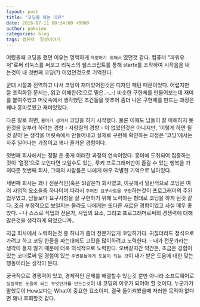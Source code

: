 ```yaml
---
layout: post
title: "코딩을 하는 이유"
date: 2016-07-11 00:34:00 +0900
author: poksion
categories: blog
tags: 컴퓨터  일상이야기
---
```


어렸을때 코딩을 했던 이유는 명백하게 ``자랑하기 위해서`` 였던것 같다. 컴퓨터 "파워유저"로써 리눅스를 써보고 리눅스의 쉘스크립트를 통해 startx를 조작하여 시작음을 내는것이 내 첫번째 코딩(?) 이었던것으로 기억한다.

군대 시절과 전역하고 나서 코딩이 재미있어진것은 디자인 패턴 때문이었다. 어렵지만 잘 조직화된 문서는, 읽고 이해한(것으로 믿은..-_-) 비슷한 구현체를 만들어보는데 재미를 붙여주었고 머릿속에서 생각했던 조건들을 맞추어 좀더 나은 구현체를 만드는 과정은 꽤나 흥미로웠고 재미있었다.

다른 말로 하면, ``흥미가 생겨서`` 코딩을 하기 시작했다. 물론 이때도 남들이 잘 이해하지 못한것을 일부러 하려는 경향 - 자랑질의 경향 - 이 없었던것은 아니지만, '이렇게 하면 될것 같아'는 생각을 머릿속에서 만들어내고 실제로 구현해 확인하는 과정은 '코딩'에서는 자주 일어나는 과정이고 꽤나 즐거운 경험이다.

첫번째 회사에서는 정말 운 좋게 이러한 과정의 연속이었다. 흥미에 도취되어 집중하는 것이 '열정'으로 보인다면 보일수도 있는, 루키 프로그래머만이 즐길 수 있는 행복을 가져다준 첫번째 회사, 그때의 사람들은 나에게 매우 각별한 기억으로 남아있다.

세번째 회사는 꽤나 전문적인(혹은 SI같은?) 회사였고, 이곳에서 일반적으로 코딩은 여러 사업적 요소들중 하나이며 따라서 ``주어진 요구사항을 구현``하는것이 프로그래머의 주된 업무였고, 남들보다 요구사항을 잘 구현하기 위해 노력하는 형태로 코딩을 하게 된것 같다. 조금 부정적으로 보일지는 몰라도 나에게는 또다른 새로운 경험이었고 사실 매우 좋았다. - 나 스스로 직업과 전문가, 사업의 요소, 그리고 프로그래머로써의 경쟁력에 대해 많은것을 생각하게 되었으니까..

지금 회사에서 노력하는것 중 하나가 좀더 전문가답게 코딩하기다. 귀찮더라도 정석으로 가려고 하고 코딩 한줄을 짜는대에도 고민을 많이하려고 노력한다. - 내가 전문가라는 생각이 들지 않기 때문에 더욱 의식적으로 노력한다. 오버같지간 약간은, 조금은 경험이 있는 코더로써 덜 경험이 있는 ``주변분들에게 도움이 되는 것``이 내가 받은 도움에 대한 맞는 행동이라는 생각이 든다.

궁극적으로 경쟁력이 있고, 경제적인 문제를 해결할수 있는것 뿐만 아니라 소프트웨어로 ``실질적인 도움이 되는 무엇인가를 만드는것``이 내 코딩의 이유가 되어야 할 것이다. 누군가가 말했듯이 How보다는 What이 중요한 요소이며, 결국 돌이켜봤을때 저러한 목적이 없다면 꽤나 후회할것 같다.

